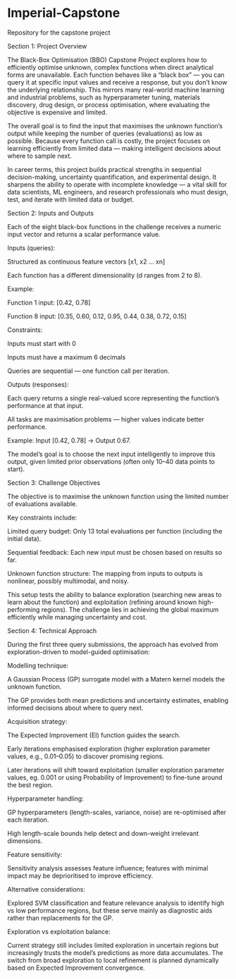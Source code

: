 # Imperial-Capstone
Repository for the capstone project

Section 1: Project Overview

The Black-Box Optimisation (BBO) Capstone Project explores how to efficiently optimise unknown, complex functions when direct analytical forms are unavailable. Each function behaves like a “black box” — you can query it at specific input values and receive a response, but you don’t know the underlying relationship. This mirrors many real-world machine learning and industrial problems, such as hyperparameter tuning, materials discovery, drug design, or process optimisation, where evaluating the objective is expensive and limited.

The overall goal is to find the input that maximises the unknown function’s output while keeping the number of queries (evaluations) as low as possible. Because every function call is costly, the project focuses on learning efficiently from limited data — making intelligent decisions about where to sample next.

In career terms, this project builds practical strengths in sequential decision-making, uncertainty quantification, and experimental design. It sharpens the ability to operate with incomplete knowledge — a vital skill for data scientists, ML engineers, and research professionals who must design, test, and iterate with limited data or budget.

Section 2: Inputs and Outputs

Each of the eight black-box functions in the challenge receives a numeric input vector and returns a scalar performance value.

Inputs (queries):

Structured as continuous feature vectors [x1, x2 ... xn]

Each function has a different dimensionality (d ranges from 2 to 8).

Example:

Function 1 input: [0.42, 0.78]

Function 8 input: [0.35, 0.60, 0.12, 0.95, 0.44, 0.38, 0.72, 0.15]

Constraints:

Inputs must start with 0

Inputs must have a maximum 6 decimals

Queries are sequential — one function call per iteration.

Outputs (responses):

Each query returns a single real-valued score representing the function’s performance at that input.

All tasks are maximisation problems — higher values indicate better performance.

Example: Input [0.42, 0.78] → Output 0.67.

The model’s goal is to choose the next input intelligently to improve this output, given limited prior observations (often only 10–40 data points to start).

Section 3: Challenge Objectives

The objective is to maximise the unknown function using the limited number of evaluations available.

Key constraints include:

Limited query budget: Only 13 total evaluations per function (including the initial data).

Sequential feedback: Each new input must be chosen based on results so far.

Unknown function structure: The mapping from inputs to outputs is nonlinear, possibly multimodal, and noisy.

This setup tests the ability to balance exploration (searching new areas to learn about the function) and exploitation (refining around known high-performing regions). The challenge lies in achieving the global maximum efficiently while managing uncertainty and cost.

Section 4: Technical Approach

During the first three query submissions, the approach has evolved from exploration-driven to model-guided optimisation:

Modelling technique:

A Gaussian Process (GP) surrogate model with a Matern kernel models the unknown function.

The GP provides both mean predictions and uncertainty estimates, enabling informed decisions about where to query next.

Acquisition strategy:

The Expected Improvement (EI) function guides the search.

Early iterations emphasised exploration (higher exploration parameter values, e.g., 0.01–0.05) to discover promising regions.

Later iterations will shift toward exploitation (smaller exploration parameter values, eg. 0.001 or using Probability of Improvement) to fine-tune around the best region.

Hyperparameter handling:

GP hyperparameters (length-scales, variance, noise) are re-optimised after each iteration.

High length-scale bounds help detect and down-weight irrelevant dimensions.

Feature sensitivity:

Sensitivity analysis assesses feature influence; features with minimal impact may be deprioritised to improve efficiency.

Alternative considerations:

Explored SVM classification and feature relevance analysis to identify high vs low performance regions, but these serve mainly as diagnostic aids rather than replacements for the GP.

Exploration vs exploitation balance:

Current strategy still includes limited exploration in uncertain regions but increasingly trusts the model’s predictions as more data accumulates.
The switch from broad exploration to local refinement is planned dynamically based on Expected Improvement convergence.
